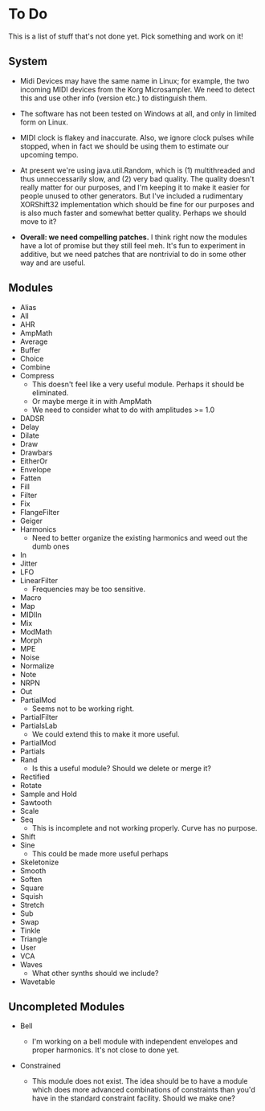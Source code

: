 To Do 
=====

This is a list of stuff that's not done yet.  Pick something and work on it!


System
------

* Midi Devices may have the same name in Linux; for example, the two incoming
  MIDI devices from the Korg Microsampler.  We need to detect this and use other
  info (version etc.) to distinguish them.

* The software has not been tested on Windows at all, and only in limited form on 
  Linux.

* MIDI clock is flakey and inaccurate.  Also, we ignore clock pulses while stopped,
  when in fact we should be using them to estimate our upcoming tempo.

* At present we're using java.util.Random, which is (1) multithreaded and thus
  unneccessarily slow, and (2) very bad quality.  The quality doesn't really
  matter for our purposes, and I'm keeping it to make it easier for people
  unused to other generators.  But I've included a rudimentary XORShift32
  implementation which should be fine for our purposes and is also much faster
  and somewhat better quality.  Perhaps we should move to it?
  
* **Overall: we need compelling patches.**  I think right now the modules have a lot
  of promise but they still feel meh.  It's fun to experiment in additive, but
  we need patches that are nontrivial to do in some other way and are useful.

Modules
-------

* Alias
* All
* AHR
* AmpMath
* Average
* Buffer
* Choice
* Combine
* Compress
  - This doesn't feel like a very useful module.  Perhaps it should be eliminated.
  - Or maybe merge it in with AmpMath
  - We need to consider what to do with amplitudes >= 1.0
* DADSR
* Delay
* Dilate
* Draw
* Drawbars
* EitherOr
* Envelope
* Fatten
* Fill
* Filter
* Fix
* FlangeFilter
* Geiger
* Harmonics
  - Need to better organize the existing harmonics and weed out the dumb ones
* In
* Jitter
* LFO
* LinearFilter
  - Frequencies may be too sensitive.
* Macro
* Map
* MIDIIn
* Mix
* ModMath
* Morph
* MPE
* Noise
* Normalize
* Note
* NRPN
* Out
* PartialMod
  - Seems not to be working right.
* PartialFilter
* PartialsLab
  - We could extend this to make it more useful.
* PartialMod
* Partials
* Rand
  - Is this a useful module?  Should we delete or merge it?
* Rectified
* Rotate
* Sample and Hold
* Sawtooth
* Scale
* Seq
  - This is incomplete and not working properly.  Curve has no purpose.
* Shift
* Sine
  -  This could be made more useful perhaps
* Skeletonize
* Smooth
* Soften
* Square
* Squish
* Stretch
* Sub
* Swap
* Tinkle
* Triangle
* User
* VCA
* Waves
  - What other synths should we include?
* Wavetable


Uncompleted Modules
-------------------

* Bell
  - I'm working on a bell module with independent envelopes and proper harmonics.  It's not close to done yet.

* Constrained
  - This module does not exist. The idea should be to have a module which does more
    advanced combinations of constraints than you'd have in the standard constraint
    facility.  Should we make one?


